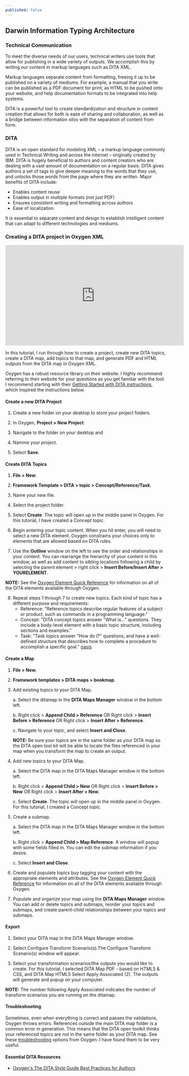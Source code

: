 ```yaml
---
published: false
---
```

## Darwin Information Typing Architecture

### Technical Communication
To meet the diverse needs of our users, technical writers use tools that allow for publishing in a wide variety of outputs.  We accomplish this by writing our content in markup languages such as DITA XML.  

Markup languages separate content from formatting, freeing it up to be published on a variety of mediums. For example, a manual that you write can be published as a PDF document for print, as HTML to be pushed onto your website, and help documentation formats to be integrated into help systems. 

DITA is a powerful tool to create standardization and structure in content creation that allows for both is ease of sharing and collaboration, as well as a bridge between information silos with the separation of content from form.  

### DITA 
DITA is an open standard for modeling XML – a markup language commonly used in Technical Writing and across the internet – originally created by IBM. DITA is hugely beneficial to authors and content creators who are dealing with a vast amount of documentation on a regular basis. DITA gives authors a set of tags to give deeper meaning to the words that they use, and unlocks those words from the page where they are written. Major benefits of DITA include:
- Enables content reuse
- Enables output in multiple formats (not just PDF)
- Ensures consistent writing and formatting across authors
- Ease of localization  

It is essential to separate content and design to establish intelligent content that can adapt to different technologies and mediums.

### Creating a DITA project in Oxygen XML
<iframe width="560" height="315" src="https://www.youtube.com/embed/eqwdv_p4CfA" frameborder="0" allow="accelerometer; autoplay; encrypted-media; gyroscope; picture-in-picture" allowfullscreen></iframe>

In this tutorial, I run through how to create a project, create new DITA topics, create a DITA map, add topics to that map, and generate PDF and HTML outputs from the DITA map in Oxygen XML.  

Oxygen has a robust resource library on their website. I highly recommend referring to their website for your questions as you get familiar with the tool. I recommend starting with their [Getting Started with DITA instructions](https://www.oxygenxml.com/doc/versions/21.1/ug-editor/topics/eppo-first-dita-topic.html), which inspired the instructions below. 

#### Create a new DITA Project
1. Create a new folder on your desktop to store your project folders.

2. In Oxygen, **Project > New Project**.

3. Navigate to the folder on your desktop and 

4. Namme your project.

5. Select **Save**.

#### Create DITA Topics
1. **File > New**.

2. **Framework Template > DITA > topic > Concept/Reference/Task**.

3. Name your new file.

4. Select the project folder.

5. Select **Create**. The topic will open up in the middle panel in Oxygen. For this tutorial, I have created a Concept topic. 

6. Begin entering your topic content. When you hit enter, you will need to select a new DITA element. Oxygen constrains your choices only to elements that are allowed based on DITA rules. 

7. Use the **Outline** window on the left to see the order and relationships in your content. You can rearrange the hierarchy of your content in this window, as well as add content to sibling locations following a child by selecting the parent element > right click > **Insert Before/Insert After > YOURELEMENT**. 

**NOTE:** See the [Oxygen Element Quick Reference](https://www.oxygenxml.com/dita/1.3/specs/langRef/quick-reference/all-elements-a-to-z.html) for information on all of the DITA elements available through Oxygen. 

8. Repeat steps 1 through 7 to create new topics. Each kind of topic has a different purpose and requirements: 
	- Reference: "Reference topics describe regular features of a subject or product, such as commands in a programming language."
	- Concept: "DITA concept topics answer "What is..." questions. They include a body-level element with a basic topic structure, including sections and examples."
	- Task: "Task topics answer "How do I?" questions, and have a well-defined structure that describes how to complete a procedure to accomplish a specific goal." [oasis](https://docs.oasis-open.org/dita/v1.0/archspec/topicover.html)

#### Create a Map
1. **File > New**.

2. **Framework templates > DITA maps > bookmap**.

3. Add existing topics to your DITA Map.  
	
    a. Select the ditamap in the **DITA Maps Manager** window in the bottom left.  
    
    b. Right click > **Append Child > Reference** OR Right click > **Insert Before > Reference** OR Right click > **Insert After > Reference**.  
    
    c. Navigate to your topic, and select **Insert and Close**.
    
    **NOTE:** Be sure your topics are in the same folder as your DITA map so the DITA open tool kit
    will be able to locate the files referenced in your map when you transform the map to create an
    output. 

4. Add new topics to your DITA Map.
	
    a. Select the DITA map in the DITA Maps Manager window in the bottom left.
    
    b. Right click > **Append Child > New** OR Right click > **Insert Before > New** OR Right click > **Insert After > New**.
    
    c. Select **Create**. The topic will open up in the middle panel in Oxygen. For this tutorial, I  created a Concept topic.

5. Create a submap.
	
    a. Select the DITA map in the DITA Maps Manager window in the bottom left.
    
    b. Right click > **Append Child > Map Reference**. A window will popup with some fields filled in. You can edit the submap information if you desire. 
    
    c. Select **Insert and Close**.

6. Create and populate topics buy tagging your content with the appropriate elements and attributes. See the [Oxygen Element Quick Reference](https://www.oxygenxml.com/dita/1.3/specs/langRef/quick-reference/all-elements-a-to-z.html) for information on all of the DITA elements available through Oxygen. 

7. Populate and organize your map using the **DITA Maps Manager** window. You can add or delete topics and submaps, reorder your topics and submaps, and create parent-child relationships between your topics and submaps.



#### Export
1. Select your DITA map in the DITA Maps Manager window. 

2. Select Configure Transform Scenario(s).The Configure Transform Scenario(s) window will appear.

3. Select your transformation scenarios/the outputs you would like to create. For this tutorial, I selected DITA Map PDF - based on HTML5 & CSS, and DITA Map HTML5
Select Apply Associated (2). The outputs will generate and popup on your computer.   

**NOTE:** The number following Apply Associated indicates the number of transform scenarios you are running on the ditamap.

#### Troubleshooting  
Sometimes, even when everything is correct and passes the validations, Oxygen throws errors. References outside the main DITA map folder is a common error in generation. This means that the DITA open toolkit thinks your referenced topics are not in the same folder as your DITA map. See these [troubleshooting](https://www.oxygenxml.com/doc/versions/21.0/ug-editor/topics/dita-ot-external-refs.html) options from Oxygen. I have found them to be very useful. 

#### Essential DITA Resources
- [Oxygen's  The DITA Style Guide Best Practices for Authors](https://www.oxygenxml.com/dita/styleguide/webhelp-feedback/#Artefact/Authoring_Concepts/c_Introduction_to_DITA.html)
